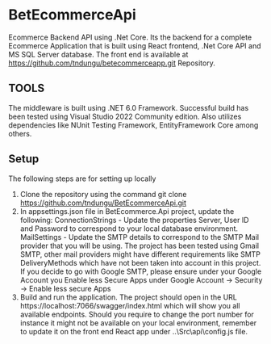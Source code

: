 # BetEcommerceApi

Ecommerce Backend API using .Net Core. 
Its the backend for a complete Ecommerce Application that is built using React frontend, .Net Core API and MS SQL Server database. The front end is available at https://github.com/tndungu/betecommerceapp.git Repository.

## TOOLS
The middleware is built using .NET 6.0 Framework. Successful build has been tested using Visual Studio 2022 Community edition. Also utilizes dependencies like NUnit Testing Framework, EntityFramework Core among others.

## Setup
The following steps are for setting up locally
1. Clone the repository using the command
  git clone https://github.com/tndungu/BetEcommerceApi.git
2. In appsettings.json file in BetEcommerce.Api project, update the following:
  ConnectionStrings - Update the properties Server, User ID and Password to correspond to your local database environment.
  MailSettings - Update the SMTP details to correspond to the SMTP Mail provider that you will be using. The project has been tested using Gmail SMTP, other mail providers might
  have different requirements like SMTP DeliveryMethods which have not been taken into account in this project. If you decide to go with Google SMTP, please ensure under your
  Google Account you Enable less Secure Apps under Google Account -> Security -> Enable less secure Apps
 3. Build and run the application. The project should open in the URL https://localhost:7066/swagger/index.html which will show you all available endpoints. Should you require to    change the port number for instance it might not be available on your local environment, remember to update it on the front end React app under ..\Src\api\config.js file.

